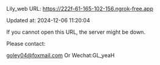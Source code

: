 Lily_web URL: https://222f-61-165-102-156.ngrok-free.app

Updated at: 2024-12-06 11:20:04

If you cannot open this URL, the server might be down.

Please contact: 

goley04@foxmail.com Or Wechat:GL_yeaH